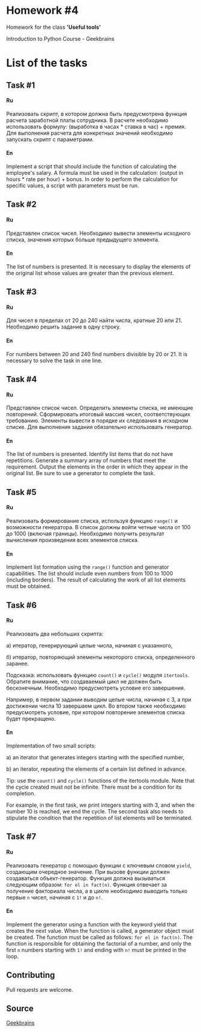 # Homework #4

Homework for the class **'Useful tools'**

Introduction to Python Course - Geekbrains

# List of the tasks

## Task #1

#### Ru

Реализовать скрипт, в котором должна быть предусмотрена функция расчета заработной платы сотрудника. В расчете необходимо использовать формулу: (выработка в часах * ставка в час) + премия. 
Для выполнения расчета для конкретных значений необходимо запускать скрипт с параметрами.

#### En

Implement a script that should include the function of calculating the employee's salary. A formula must be used in the calculation: (output in hours * rate per hour) + bonus. 
In order to perform the calculation for specific values, a script with parameters must be run.

## Task #2

#### Ru

Представлен список чисел. Необходимо вывести элементы исходного списка, значения которых больше предыдущего элемента.

#### En

The list of numbers is presented. It is necessary to display the elements of the original list whose values are greater than the previous element.

## Task #3

#### Ru

Для чисел в пределах от 20 до 240 найти числа, кратные 20 или 21. Необходимо решить задание в одну строку.

#### En

For numbers between 20 and 240 find numbers divisible by 20 or 21. It is necessary to solve the task in one line.

## Task #4

#### Ru

Представлен список чисел. Определить элементы списка, не имеющие повторений. Сформировать итоговый массив чисел, соответствующих требованию. 
Элементы вывести в порядке их следования в исходном списке. Для выполнения задания обязательно использовать генератор.

#### En

The list of numbers is presented. Identify list items that do not have repetitions. Generate a summary array of numbers that meet the requirement. 
Output the elements in the order in which they appear in the original list. Be sure to use a generator to complete the task.

## Task #5

#### Ru

Реализовать формирование списка, используя функцию ```range()``` и возможности генератора. В список должны войти четные числа от 100 до 1000 (включая границы). 
Необходимо получить результат вычисления произведения всех элементов списка.

#### En

Implement list formation using the ```range()``` function and generator capabilities. The list should include even numbers from 100 to 1000 (including borders). 
The result of calculating the work of all list elements must be obtained.

## Task #6

#### Ru

Реализовать два небольших скрипта:

а) итератор, генерирующий целые числа, начиная с указанного,

б) итератор, повторяющий элементы некоторого списка, определенного заранее.

Подсказка: использовать функцию ```count()``` и ```cycle()``` модуля ```itertools```. Обратите внимание, что создаваемый цикл не должен быть бесконечным. 
Необходимо предусмотреть условие его завершения.

Например, в первом задании выводим целые числа, начиная с 3, а при достижении числа 10 завершаем цикл. 
Во втором также необходимо предусмотреть условие, при котором повторение элементов списка будет прекращено.

#### En

Implementation of two small scripts:

a) an iterator that generates integers starting with the specified number,

b) an iterator, repeating the elements of a certain list defined in advance.

Tip: use the ```count()``` and ```cycle()``` functions of the itertools module. Note that the cycle created must not be infinite. 
There must be a condition for its completion.

For example, in the first task, we print integers starting with 3, and when the number 10 is reached, we end the cycle. 
The second task also needs to stipulate the condition that the repetition of list elements will be terminated.

## Task #7

#### Ru

Реализовать генератор с помощью функции с ключевым словом ```yield```, создающим очередное значение. При вызове функции должен создаваться объект-генератор. Функция должна вызываться следующим образом: ```for el in fact(n)```. 
Функция отвечает за получение факториала числа, а в цикле необходимо выводить только первые ```n``` чисел, начиная с ```1!``` и до ```n!```.

#### En

Implement the generator using a function with the keyword yield that creates the next value. When the function is called, a generator object must be created. The function must be called as follows: ```for el in fact(n)```. 
The function is responsible for obtaining the factorial of a number, and only the first ```n``` numbers starting with ```1!``` and ending with ```n!``` must be printed in the loop.

## Contributing

Pull requests are welcome.

## Source

[Geekbrains](https://geekbrains.ru)
